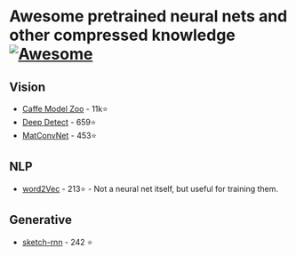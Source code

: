 # Awesome pretrained neural nets and other compressed knowledge [![Awesome](https://cdn.rawgit.com/sindresorhus/awesome/d7305f38d29fed78fa85652e3a63e154dd8e8829/media/badge.svg)](https://github.com/sindresorhus/awesome)

## Vision
* [Caffe Model Zoo](https://github.com/BVLC/caffe/wiki/Model-Zoo) - 11k:star:
* [Deep Detect](http://www.deepdetect.com/applications/model/) - 659:star:
* [MatConvNet](http://www.vlfeat.org/matconvnet/pretrained/) - 453:star:

## NLP
* [word2Vec](https://github.com/3Top/word2vec-api) - 213:star: - Not a neural net itself, but useful for training them.

## Generative
* [sketch-rnn](https://github.com/hardmaru/sketch-rnn/tree/master/save/kanji) - 242 :star:


